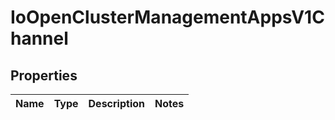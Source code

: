 
# IoOpenClusterManagementAppsV1Channel

## Properties
Name | Type | Description | Notes
------------ | ------------- | ------------- | -------------



